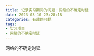 ```yaml
---
title: 记录实习期间的问题：网络的不确定时延
date: 2023-03-10 23:28:18
categories: 有趣的问题
tags:
- 实习项目
- 网络的不确定时延
---
```


网络的不确定时延
